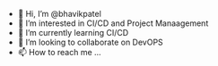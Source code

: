 - 👋 Hi, I’m @bhavikpatel
- 👀 I’m interested in CI/CD and Project Manaagement
- 🌱 I’m currently learning CI/CD
- 💞️ I’m looking to collaborate on DevOPS
- 📫 How to reach me ...

<!---
bhavikpatel1866/bhavikpatel1866 is a ✨ special ✨ repository because its `README.md` (this file) appears on your GitHub profile.
You can click the Preview link to take a look at your changes.
--->
